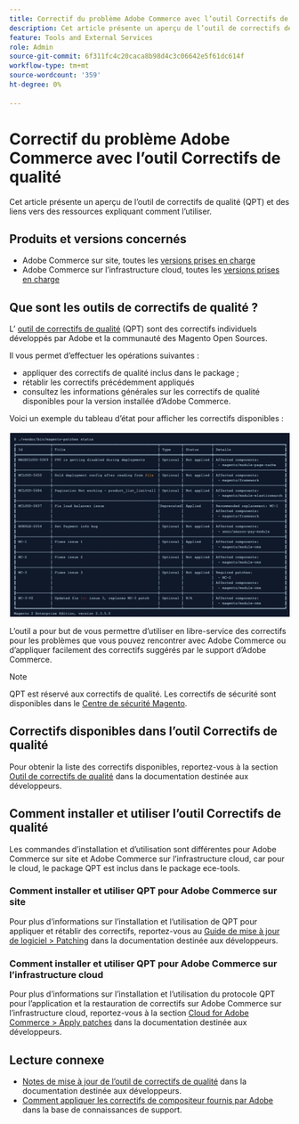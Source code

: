 ```yaml
---
title: Correctif du problème Adobe Commerce avec l’outil Correctifs de qualité
description: Cet article présente un aperçu de l’outil de correctifs de qualité (QPT) et des liens vers des ressources expliquant comment l’utiliser.
feature: Tools and External Services
role: Admin
source-git-commit: 6f311fc4c20caca8b98d4c3c06642e5f61dc614f
workflow-type: tm+mt
source-wordcount: '359'
ht-degree: 0%

---
```


# Correctif du problème Adobe Commerce avec l’outil Correctifs de qualité

Cet article présente un aperçu de l’outil de correctifs de qualité (QPT) et des liens vers des ressources expliquant comment l’utiliser.

## Produits et versions concernés

* Adobe Commerce sur site, toutes les [versions prises en charge](https://www.adobe.com/content/dam/cc/en/legal/terms/enterprise/pdfs/Adobe-Commerce-Software-Lifecycle-Policy.pdf)
* Adobe Commerce sur l’infrastructure cloud, toutes les [ versions prises en charge](https://www.adobe.com/content/dam/cc/en/legal/terms/enterprise/pdfs/Adobe-Commerce-Software-Lifecycle-Policy.pdf)

## Que sont les outils de correctifs de qualité ?

L’ [outil de correctifs de qualité](https://github.com/magento/quality-patches) (QPT) sont des correctifs individuels développés par Adobe et la communauté des Magento Open Sources.

Il vous permet d’effectuer les opérations suivantes :

* appliquer des correctifs de qualité inclus dans le package ;
* rétablir les correctifs précédemment appliqués
* consultez les informations générales sur les correctifs de qualité disponibles pour la version installée d’Adobe Commerce.

Voici un exemple du tableau d’état pour afficher les correctifs disponibles :

![&rbrace;Magento_Correctifs_list](/help/assets/tools/status_table.png)

L’outil a pour but de vous permettre d’utiliser en libre-service des correctifs pour les problèmes que vous pouvez rencontrer avec Adobe Commerce ou d’appliquer facilement des correctifs suggérés par le support d’Adobe Commerce.

>[!NOTE]
>
>QPT est réservé aux correctifs de qualité. Les correctifs de sécurité sont disponibles dans le [Centre de sécurité Magento](https://experienceleague.adobe.com/en/docs/commerce-operations/release/notes/overview).

## Correctifs disponibles dans l’outil Correctifs de qualité

Pour obtenir la liste des correctifs disponibles, reportez-vous à la section [Outil de correctifs de qualité](https://experienceleague.adobe.com/tools/commerce-quality-patches/index.html) dans la documentation destinée aux développeurs.

## Comment installer et utiliser l’outil Correctifs de qualité

Les commandes d’installation et d’utilisation sont différentes pour Adobe Commerce sur site et Adobe Commerce sur l’infrastructure cloud, car pour le cloud, le package QPT est inclus dans le package ece-tools.

### Comment installer et utiliser QPT pour Adobe Commerce sur site

Pour plus d’informations sur l’installation et l’utilisation de QPT pour appliquer et rétablir des correctifs, reportez-vous au [Guide de mise à jour de logiciel > Patching](https://experienceleague.adobe.com/en/docs/commerce-operations/tools/quality-patches-tool/usage) dans la documentation destinée aux développeurs.

### Comment installer et utiliser QPT pour Adobe Commerce sur l’infrastructure cloud

Pour plus d’informations sur l’installation et l’utilisation du protocole QPT pour l’application et la restauration de correctifs sur Adobe Commerce sur l’infrastructure cloud, reportez-vous à la section [Cloud for Adobe Commerce > Apply patches](https://experienceleague.adobe.com/en/docs/commerce-cloud-service/user-guide/develop/upgrade/apply-patches) dans la documentation destinée aux développeurs.

## Lecture connexe

* [Notes de mise à jour de l’outil de correctifs de qualité](https://experienceleague.adobe.com/en/docs/commerce-operations/tools/quality-patches-tool/release-notes) dans la documentation destinée aux développeurs.
* [Comment appliquer les correctifs de compositeur fournis par Adobe](https://experienceleague.adobe.com/en/docs/commerce-knowledge-base/kb/how-to/how-to-apply-a-composer-patch-provided-by-magento) dans la base de connaissances de support.
